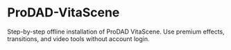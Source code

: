 # ProDAD-VitaScene
Step-by-step offline installation of ProDAD VitaScene. Use premium effects, transitions, and video tools without account login.
